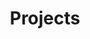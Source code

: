 ---
layout: page
permalink: /projects/
title: Projects
#description: Materials for courses you taught. Replace this text with your description.
nav: true
nav_order: 6
---